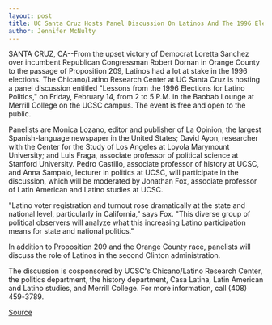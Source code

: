 ```yaml
---
layout: post
title: UC Santa Cruz Hosts Panel Discussion On Latinos And The 1996 Elections
author: Jennifer McNulty
---
```


SANTA CRUZ, CA--From the upset victory of Democrat Loretta Sanchez over  incumbent Republican Congressman Robert Dornan in Orange County to the  passage of Proposition 209, Latinos had a lot at stake in the 1996 elections.  The Chicano/Latino Research Center at UC Santa Cruz is hosting a panel  discussion entitled "Lessons from the 1996 Elections for Latino Politics," on  Friday, February 14, from 2 to 5 P.M. in the Baobab Lounge at Merrill College  on the UCSC campus. The event is free and open to the public.

Panelists are Monica Lozano, editor and publisher of La Opinion, the  largest Spanish-language newspaper in the United States; David Ayon,  researcher with the Center for the Study of Los Angeles at Loyola Marymount  University; and Luis Fraga, associate professor of political science at  Stanford University. Pedro Castillo, associate professor of history at UCSC,  and Anna Sampaio, lecturer in politics at UCSC, will participate in the  discussion, which will be moderated by Jonathan Fox, associate professor of  Latin American and Latino studies at UCSC.

"Latino voter registration and turnout rose dramatically at the state  and national level, particularly in California," says Fox. "This diverse group  of political observers will analyze what this increasing Latino participation  means for state and national politics."

In addition to Proposition 209 and the Orange County race, panelists  will discuss the role of Latinos in the second Clinton administration.

The discussion is cosponsored by UCSC's Chicano/Latino Research  Center, the politics department, the history department, Casa Latina, Latin  American and Latino studies, and Merrill College. For more information, call  (408) 459-3789.

[Source](http://www1.ucsc.edu/news_events/press_releases/archive/96-97/02-97/020397-UCSC_hosts_discussi.html "Permalink to 020397-UCSC_hosts_discussi")
